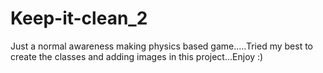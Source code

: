# Keep-it-clean_2
Just a normal awareness making physics based game.....Tried my best to create the classes and adding images in this project...Enjoy :)
